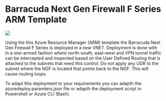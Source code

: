 # Barracuda Next Gen Firewall F Series ARM Template

<img src="https://cudajvhoof.visualstudio.com/_apis/public/build/definitions/74ff283c-fcb5-4060-b1f2-f377e03be483/3/badge"/>

Using the this Azure Resource Manager (ARM) template the Barracuda Next Gen Firewall F Series is deployed in a new VNET. Deployment is done with in a one-armed fashion where north-south, east-west and VPN tunnel traffic can be intercepted and inspected based on the User Defined Routing that is attached to the subnets that need this control. Do not apply any UDR to the subnet where the NGF is located that points back to the NGF. This will cause routing loops.

To adapt this deployment to your requirements you can adapth the azuredeploy.paramters.json file or adapth the deployment script in Powershell or Azure CLI (Bash).

